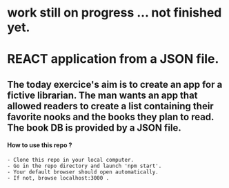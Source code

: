 # work still on progress ... not finished yet.

# REACT application from a JSON file.

## The today exercice's aim is to create an app for a fictive librarian. The man wants an app that allowed readers to create a list containing their favorite nooks and the books they plan to read. The book DB is provided by a JSON file.

#### How to use this repo ?
    - Clone this repo in your local computer.
    - Go in the repo directory and launch 'npm start'.
    - Your default browser should open automatically.
    - If not, browse localhost:3000 .